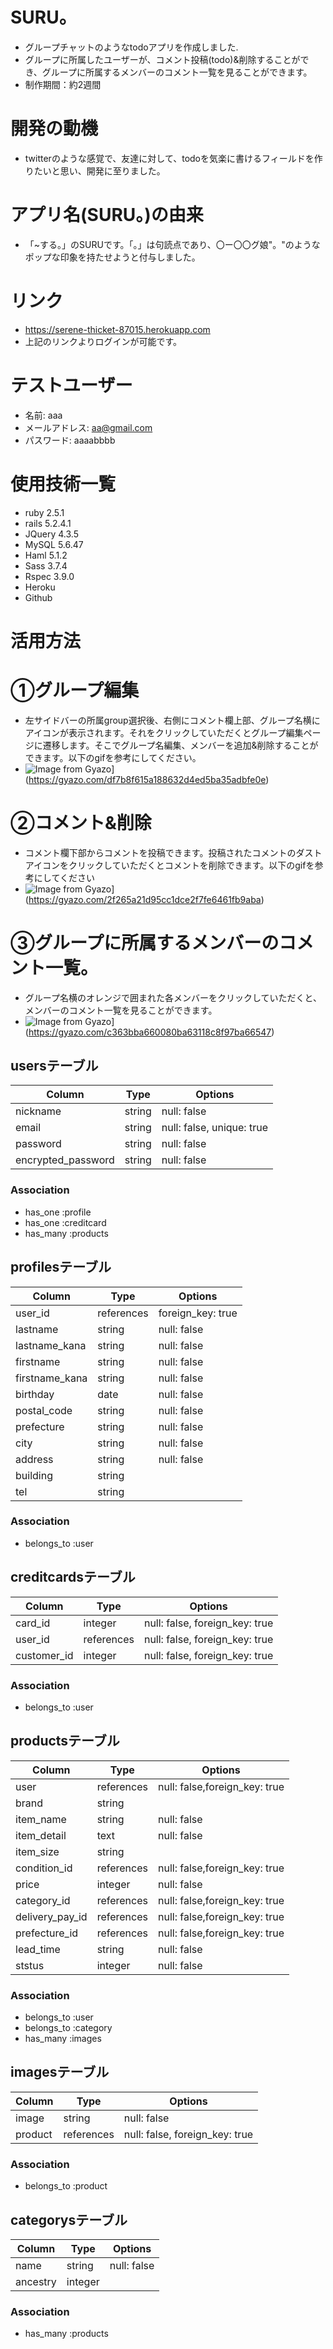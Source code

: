 # SURU。
* グループチャットのようなtodoアプリを作成しました.
* グループに所属したユーザーが、コメント投稿(todo)&削除することができ、グループに所属するメンバーのコメント一覧を見ることができます。
* 制作期間：約2週間

# 開発の動機
* twitterのような感覚で、友達に対して、todoを気楽に書けるフィールドを作りたいと思い、開発に至りました。

# アプリ名(SURU。)の由来
* 「~する。」のSURUです。「。」は句読点であり、〇ー〇〇グ娘"。"のようなポップな印象を持たせようと付与しました。

# リンク
* https://serene-thicket-87015.herokuapp.com
* 上記のリンクよりログインが可能です。

# テストユーザー
* 名前: aaa
* メールアドレス: aa@gmail.com
* パスワード: aaaabbbb

# 使用技術一覧
* ruby 2.5.1
* rails 5.2.4.1
* JQuery 4.3.5
* MySQL 5.6.47
* Haml 5.1.2
* Sass 3.7.4
* Rspec 3.9.0
* Heroku
* Github

# 活用方法
# ①グループ編集
* 左サイドバーの所属group選択後、右側にコメント欄上部、グループ名横にアイコンが表示されます。それをクリックしていただくとグループ編集ページに遷移します。そこでグループ名編集、メンバーを追加&削除することができます。以下のgifを参考にしてください。
* ![Image from Gyazo](https://i.gyazo.com/df7b8f615a188632d4ed5ba35adbfe0e.gif)](https://gyazo.com/df7b8f615a188632d4ed5ba35adbfe0e)


# ②コメント&削除
* コメント欄下部からコメントを投稿できます。投稿されたコメントのダストアイコンをクリックしていただくとコメントを削除できます。以下のgifを参考にしてください
* ![Image from Gyazo](https://i.gyazo.com/2f265a21d95cc1dce2f7fe6461fb9aba.gif)](https://gyazo.com/2f265a21d95cc1dce2f7fe6461fb9aba)

# ③グループに所属するメンバーのコメント一覧。
* グループ名横のオレンジで囲まれた各メンバーをクリックしていただくと、メンバーのコメント一覧を見ることができます。
* ![Image from Gyazo](https://i.gyazo.com/c363bba660080ba63118c8f97ba66547.gif)](https://gyazo.com/c363bba660080ba63118c8f97ba66547)

## usersテーブル
|Column|Type|Options|
|------|----|-------|
|nickname|string|null: false|
|email|string|null: false, unique: true|
|password|string|null: false|
|encrypted_password|string|null: false|

### Association
- has_one :profile
- has_one :creditcard
- has_many :products


## profilesテーブル
|Column|Type|Options|
|------|----|-------|
|user_id|references|foreign_key: true|
|lastname|string|null: false|
|lastname_kana|string|null: false|
|firstname|string|null: false|
|firstname_kana|string|null: false|
|birthday|date|null: false|
|postal_code|string|null: false|
|prefecture|string|null: false|
|city|string|null: false|
|address|string|null: false|
|building|string||
|tel|string||


### Association
- belongs_to :user


## creditcardsテーブル
|Column|Type|Options|
|------|----|-------|
|card_id|integer|null: false, foreign_key: true|
|user_id|references|null: false, foreign_key: true|
|customer_id|integer|null: false, foreign_key: true|


### Association
- belongs_to :user


## productsテーブル
|Column|Type|Options|
|------|----|-------|
|user|references|null: false,foreign_key: true|
|brand|string|
|item_name|string|null: false|
|item_detail|text|null: false|
|item_size|string||
|condition_id|references|null: false,foreign_key: true|
|price|integer|null: false|
|category_id|references|null: false,foreign_key: true|
|delivery_pay_id|references|null: false,foreign_key: true|
|prefecture_id|references|null: false,foreign_key: true|
|lead_time|string|null: false|
|ststus|integer|null: false|



### Association
- belongs_to :user
- belongs_to :category
- has_many :images


## imagesテーブル
|Column|Type|Options|
|------|----|-------|
|image|string|null: false|
|product|references|null: false, foreign_key: true|


### Association
- belongs_to :product


## categorysテーブル
|Column|Type|Options|
|------|----|-------|
|name|string|null: false|
|ancestry|integer||


### Association
- has_many :products
